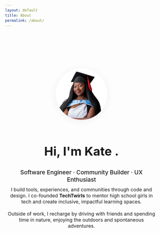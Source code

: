 ```yaml
---
layout: default
title: About
permalink: /about/
---
```


<div class="about-page" style="padding-top: 120px; min-height: 80vh;">
  <section class="about-hero" style="text-align:center; margin-bottom:2.5rem;">
    <img src="/assets/images/snapshot2.png" alt="Kate Ratemo" style="width:170px; height:170px; border-radius:50%; object-fit:cover; box-shadow:0 4px 24px rgba(51,51,51,0.07); margin-bottom:1.2rem;">
    <h1 class="about-title" style="font-family: var(--header-font); font-size:2.5rem; color:var(--accent-color);">Hi, I'm Kate <span class="accent">.</span></h1>
    <p class="about-role" style="font-size:1.2rem; color:var(--category-text); font-weight:500; margin-bottom:0.7rem;">Software Engineer · Community Builder · UX Enthusiast</p>
  
<p class="about-bio" style="max-width:700px; margin:0 auto 1.5rem auto; color:var(--text-color); font-size:1rem;">
 I build tools, experiences, and communities through code and design. I co-founded <strong>TechTwirls</strong> to mentor high school girls in tech and create inclusive, impactful learning spaces.
  <br><br>
Outside of work, I recharge by driving with friends and spending time in nature, enjoying the outdoors and spontaneous adventures.
  
</p>

  
  </section>
</div>
